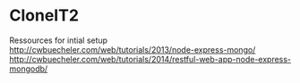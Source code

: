 CloneIT2
========

Ressources for intial setup
http://cwbuecheler.com/web/tutorials/2013/node-express-mongo/
http://cwbuecheler.com/web/tutorials/2014/restful-web-app-node-express-mongodb/
